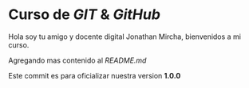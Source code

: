 # Curso de _GIT_ & _GitHub_

Hola soy tu amigo y docente digital Jonathan Mircha, bienvenidos a mi curso.

Agregando mas contenido al _README.md_

Este commit es para oficializar nuestra version **1.0.0**